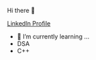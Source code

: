Hi there 👋

[Linkedln Profile](www.linkedin.com/in/dhanush-s-27a495322)


- 🌱 I’m currently learning ...
- DSA
- C++
